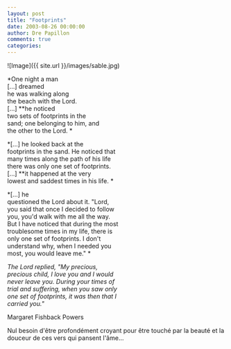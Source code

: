 ```yaml
---
layout: post
title: "Footprints"
date: 2003-08-26 00:00:00
author: Dre Papillon
comments: true
categories: 
---
```



![Image]({{ site.url }}/images/sable.jpg)

*One night a man <BR>[...] dreamed <BR>he was walking along <BR>the beach with the Lord. <BR>[...] **he noticed <BR>two sets of footprints in the <BR>sand; one belonging to him, and <BR>the other to the Lord. *

*[...] he looked back at the <BR>footprints in the sand. He noticed that <BR>many times along the path of his life <BR>there was only one set of footprints.<BR>[...] **it happened at the very <BR>lowest and saddest times in his life. *

*[...] he <BR>questioned the Lord about it. "Lord, <BR>you said that once I decided to follow <BR>you, you'd walk with me all the way. <BR>But I have noticed that during the most <BR>troublesome times in my life, there is <BR>only one set of footprints. I don't <BR>understand why, when I needed you <BR>most, you would leave me." *

*The Lord replied, "My precious, <BR>precious child, I love you and I would <BR>never leave you. During your times of <BR>trial and suffering, when you saw only <BR>one set of footprints, it was then that I <BR>carried you."* 

Margaret Fishback Powers

Nul besoin d'être profondément croyant pour être touché par la beauté et la douceur de ces vers qui pansent l'âme...
